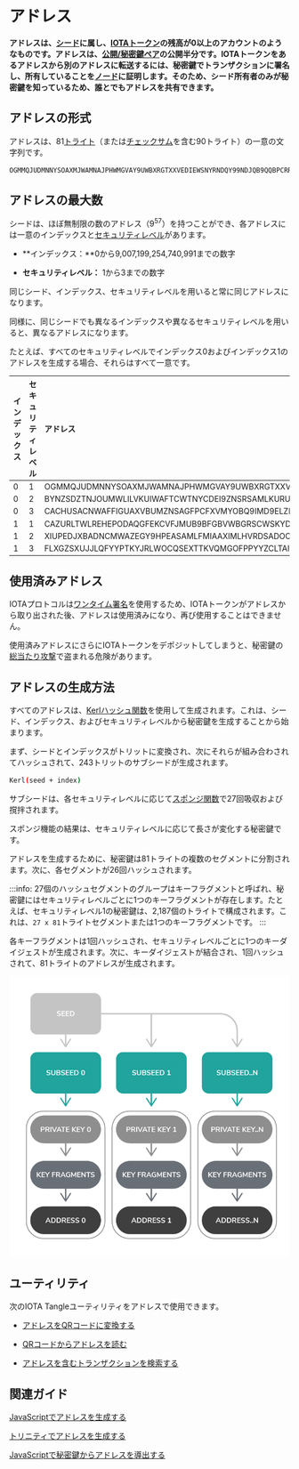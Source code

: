 # アドレス
<!-- # Addresses -->

**アドレスは、[シード](../clients/seeds.md)に属し、[IOTAトークン](../clients/token.md)の残高が0以上のアカウントのようなものです。アドレスは、[公開/秘密鍵ペア](https://en.wikipedia.org/wiki/Public-key_cryptography)の公開半分です。IOTAトークンをあるアドレスから別のアドレスに転送するには、秘密鍵でトランザクションに署名し、所有していることを[ノード](../network/nodes.md)に証明します。そのため、シード所有者のみが秘密鍵を知っているため、誰とでもアドレスを共有できます。**
<!-- **An address is like an account that belongs to a [seed](../clients/seeds.md) and that has a 0 or greater balance of [IOTA tokens](../clients/token.md). Addresses are the public half of a [public/private key pair](https://en.wikipedia.org/wiki/Public-key_cryptography). To transfer IOTA tokens from one address to another, you sign a transaction with the private key to prove to [nodes](../network/nodes.md) that you own it. As such you can share addresses with anyone because only the seed owner knows the private key.** -->

## アドレスの形式
<!-- ## Address format -->

アドレスは、81[トライト](../introduction/ternary.md)（または[チェックサム](../clients/checksums.md)を含む90トライト）の一意の文字列です。
<!-- An address is a unique string of 81 [trytes](../introduction/ternary.md) (or 90 trytes with a [checksum](../clients/checksums.md)). -->

```bash
OGMMQJUDMNNYSOAXMJWAMNAJPHWMGVAY9UWBXRGTXXVEDIEWSNYRNDQY99NDJQB9QQBPCRRNFAIUPGPLZ
```

## アドレスの最大数
<!-- ## Maximum number of addresses -->

シードは、ほぼ無制限の数のアドレス（9<sup>57</sup>）を持つことができ、各アドレスには一意のインデックスと[セキュリティレベル](../clients/security-levels.md)があります。
<!-- A seed can have an almost unlimited number of addresses (9<sup>57</sup>), which each have a unique index and a [security level](../clients/security-levels.md): -->

- **インデックス：**0から9,007,199,254,740,991までの数字
<!-- * **Index:** Number between 0 and 9,007,199,254,740,991 -->
- **セキュリティレベル：** 1から3までの数字
<!-- * **Security level:** Number between 1 and 3 -->

同じシード、インデックス、セキュリティレベルを用いると常に同じアドレスになります。
<!-- The same seed, index, and security level, will always result in the same address. -->

同様に、同じシードでも異なるインデックスや異なるセキュリティレベルを用いると、異なるアドレスになります。
<!-- Likewise, the same seed with a different index and/or a different security level will result in a different address. -->

たとえば、すべてのセキュリティレベルでインデックス0およびインデックス1のアドレスを生成する場合、それらはすべて一意です。
<!-- For example, when you generate addresses for index 0 and index 1 of all security levels, they are all unique: -->

| **インデックス** | **セキュリティレベル** | **アドレス**                                                                      |
|:-----------------|:-----------------------|:----------------------------------------------------------------------------------|
| 0                | 1                      | OGMMQJUDMNNYSOAXMJWAMNAJPHWMGVAY9UWBXRGTXXVEDIEWSNYRNDQY99NDJQB9QQBPCRRNFAIUPGPLZ |
| 0                | 2                      | BYNZSDZTNJOUMWLILVKUIWAFTCWTNYCDEI9ZNSRSAMLKURUWYANEGLVHUKWMZQCAMBTDSXKEFVOUYLDSW |
| 0                | 3                      | CACHUSACNWAFFIGUAXVBUMZNSAGFPCFXVMYOBQ9IMD9ELZMOYOJAHWPFMOTRJMPISXIF9JEKNDZMQMZEY |
| 1                | 1                      | CAZURLTWLREHEPODAQGFEKCVFJMUB9BFGBVWBGRSCWSKYD9UJIARRTPZJH9VUGQIQNJRBKIOATOJCSYJY |
| 1                | 2                      | XIUPEDJXBADNCMWAZEGY9HPEASAMLFMIAAXIMLHVRDSADOORPPBFAQDCXGGZQQZLKCERW9J9CKVLASMTZ |
| 1                | 3                      | FLXGZSXUJJLQFYYPTKYJRLWOCQSEXTTKVQMGOFPPYYZCLTAIEPKFXDNHHFGNJOASALAD9MJHNCCX9OUVZ |

## 使用済みアドレス
<!-- ## Spent addresses -->

IOTAプロトコルは[ワンタイム署名](../clients/signatures.md)を使用するため、IOTAトークンがアドレスから取り出された後、アドレスは使用済みになり、再び使用することはできません。
<!-- Because the IOTA protocol uses [one-time signatures](../clients/signatures.md), after IOTA tokens have been withdrawn from an address, it is spent and must never be used again. -->

使用済みアドレスにさらにIOTAトークンをデポジットしてしまうと、秘密鍵の[総当たり攻撃](https://en.wikipedia.org/wiki/Brute-force_attack)で盗まれる危険があります。
<!-- If more IOTA tokens are later deposited into a spent address, they are at risk of being stolen in a [brute-force attack](https://en.wikipedia.org/wiki/Brute-force_attack) on the private key. -->

## アドレスの生成方法
<!-- ## How addresses are generated -->

すべてのアドレスは、[Kerl](https://github.com/iotaledger/kerl)[ハッシュ関数](https://en.wikipedia.org/wiki/Hash_function)を使用して生成されます。これは、シード、インデックス、およびセキュリティレベルから秘密鍵を生成することから始まります。
<!-- All addresses are generated using the [Kerl](https://github.com/iotaledger/kerl) [hash function](https://en.wikipedia.org/wiki/Hash_function), which starts by generating a private key from a seed, an index, and a security level. -->

まず、シードとインデックスがトリットに変換され、次にそれらが組み合わされてハッシュされて、243トリットのサブシードが生成されます。
<!-- First, the seed and index are converted to trits, then they're combined and hashed to generate a 243-trit subseed: -->

```bash
Kerl(seed + index)
```

サブシードは、各セキュリティレベルに応じて[スポンジ関数](https://keccak.team/sponge_duplex.html)で27回吸収および撹拌されます。
<!-- The subseed is then absorbed and squeezed in a [sponge function](https://keccak.team/sponge_duplex.html) 27 times for each security level. -->

スポンジ機能の結果は、セキュリティレベルに応じて長さが変化する秘密鍵です。
<!-- The result of the sponge function is a private key whose length varies, depending on the security level. -->

アドレスを生成するために、秘密鍵は81トライトの複数のセグメントに分割されます。次に、各セグメントが26回ハッシュされます。
<!-- To generate an address, the private key is split into 81-tryte segments. Then, each segment is hashed 26 times. -->

:::info:
27個のハッシュセグメントのグループはキーフラグメントと呼ばれ、秘密鍵にはセキュリティレベルごとに1つのキーフラグメントが存在します。たとえば、セキュリティレベル1の秘密鍵は、2,187個のトライトで構成されます。これは、`27 x 81`トライトセグメントまたは1つのキーフラグメントです。
:::
<!-- :::info: -->
<!-- A group of 27 hashed segments is called a key fragment, and a private key has one key fragment for each security level. For example, a private key with security level 1 consists of 2,187 trytes, which is 27 x 81-tryte segments or one key fragment. -->
<!-- ::: -->

各キーフラグメントは1回ハッシュされ、セキュリティレベルごとに1つのキーダイジェストが生成されます。次に、キーダイジェストが結合され、1回ハッシュされて、81トライトのアドレスが生成されます。
<!-- Each key fragment is hashed once to generate one key digest for each security level. Then, the key digests are combined and hashed once to generate an 81-tryte address. -->

![Address creation](../images/address-generation.png)

## ユーティリティ
<!-- ## Utilities -->

次のIOTA Tangleユーティリティをアドレスで使用できます。
<!-- You can use the following IOTA Tangle Utilities with addresses: -->

- [アドレスをQRコードに変換する](https://utils.iota.org/qr-create)
<!-- * [Convert an address into a QR code](https://utils.iota.org/qr-create) -->

- [QRコードからアドレスを読む](https://utils.iota.org/qr-scan)
<!-- * [Read an address from a QR code](https://utils.iota.org/qr-scan) -->

- [アドレスを含むトランザクションを検索する](https://utils.iota.org/)
<!-- * [Search for transactions that include an address](https://utils.iota.org/) -->

## 関連ガイド
<!-- ## Related guides -->

[JavaScriptでアドレスを生成する](root://client-libraries/0.1/how-to-guides/js/generate-an-address.md)
<!-- [Generate an address in JavaScript](root://client-libraries/0.1/how-to-guides/js/generate-an-address.md). -->

[トリニティでアドレスを生成する](root://wallets/0.1/trinity/how-to-guides/receive-a-transaction.md)
<!-- [Generate an address in Trinity](root://wallets/0.1/trinity/how-to-guides/receive-a-transaction.md). -->

[JavaScriptで秘密鍵からアドレスを導出する](root://client-libraries/0.1/how-to-guides/js/derive-addresses-from-private-keys.md)
<!-- [Derive addresses from private keys in JavaScript](root://client-libraries/0.1/how-to-guides/js/derive-addresses-from-private-keys.md) -->
